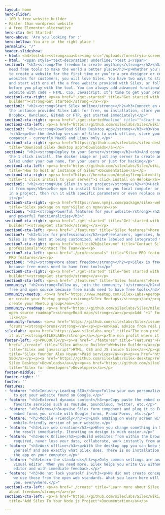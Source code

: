 ```yaml
---
layout: home
hero-slider:
- 100 % free website builder
- Faster than wordpress website
- A free Elementor alternative
hero-cta: Get Started!
hero-above: 'Are you looking for :'
hero-bellow: You are in the right place !
permalink: "/"
header-slideshow:
- html: <h4>test<br><strong>aaa<br><img src="/uploads/forestryio-screenshot.jpg"></strong></h4>
- html: '<span style="text-decoration: underline;">test 2</span>'
section1: "<h2><strong>The freedom to create anything</strong></h2><h3>Free minds
  need free tools to make the world a better place</h3><p>Whether you’re a maker about
  to create a website for the first time or you’re a pro designer or coder making
  websites for customers, you will love Silex. You have two ways to start: open Silex
  and start with one of the a free website provided with Silex, or follow a tutorial
  before you play with the tool. You can always add advanced functionality to your
  website with code - HTML, CSS, Javascript. It’s time to get your professional website.</p>"
section1-cta-right: <p><a href="./get-started" title="Get started with Silex website
  builder"><strong>Get started</strong></a></p>
section2: "<h2><strong>Start Silex online</strong></h2><h3>Connect an existing account</h3><p>Use
  the instance provided Silex Labs for free, no installation, store your data in your
  Dropbox, Owncloud, GitHub or FTP, get started immediately!</p>"
section2-cta-right: <p><a href="./get-started#online" title="">Start now!</a></p>
section2-cta-left: <p><a href="https://github.com/silexlabs/Silex/wiki" title="">Documentation</a></p>
section3: "<h2><strong>Download Silex Desktop App</strong></h2><h3>You are in orbit
  !</h3><p>Use the desktop version of Silex to work offline, store your data on your
  computer - currently MacOS and Linux only.</p>"
section3-cta-right: <p><a href="https://github.com/silexlabs/silex-desktop/releases"
  title="Download Silex desktop app">Downloads</a></p>
section4: "<h2><strong>Deploy to your Server</strong></h2><h3>And conquer the galaxy!</h3><p>Use
  the 1 click install, the docker image or just any server to create an instance of
  Silex under your own name, for your users or just for hacking</p>"
section4-cta-left: <p><a href="https://github.com/silexlabs/Silex/wiki/How-to-Host-An-Instance-of-Silex"
  title="How to host an instance of Silex">Documentation</a></p>
section4-cta-right: <p><a href="https://heroku.com/deploy?template=https://github.com/silexlabs/Silex/tree/master"
  title="1 click install to your server">1 click install on Heroku</a></p>
section5: "<h2><strong>Use Silex in your project</strong></h2><h3>Hack Silex, get
  it from npm</h3><p>Use npm to install Silex on you local computer or include it
  in a project, then run it with specific parameters or even replace some parts of
  it</p>"
section5-cta-right: <p><a href="https://www.npmjs.com/package/silex-website-builder"
  title="Silex package on npm">Silex on npm</a></p>
section6: "<h2><strong>Powerful features for your website</strong></h2><h3>Many useful
  and powerful functionalities</h3>"
section6-cta-right: <p><a href="./get-started" title="Get started with Silex website
  builder"><strong>Get started</strong></a></p>
section6-cta-left: <p><a href="./features" title="Silex features">More features</a></p>
section7: "<h2>Silex for professionals</h2><p>Freelancers, agencies, hosting companies,
  Silex is the best at being customized, white labeled and integrated to your infrastructure</p>"
section7-cta-right: <p><a href="mailto:b2b@silex.me" title="Contact Silex team for
  professionals">Contact The Team</a></p>
section7-cta-left: <p><a href="./professionals" title="Silex PRO features for agencies">More
  PRO features</a></p>
section8: "<h2><strong>More about freedom</strong></h2><p>Silex is free and open source
  because free minds need to have free tools</p>"
section8-cta-right: <p><a href="./get-started" title="Get started with Silex website
  builder"><strong>Get started</strong></a></p>
section8-cta-left: <p><a href="./features" title="Silex features">More features</a></p>
community: "<h2><strong>Follow us, join the community !</strong></h2><h3>Silex is
  free and open source because free minds need to have free tools</h3>"
community-meetup: <p><a href="https://www.meetup.com/Silex-Labs-Aperopensource/" title="Join
  or create your Meetup group"><strong>Silex Meetups</strong></a></p><p><em>Join or
  create your Meetup group</em></p>
community-roadmap: <p><a href="https://github.com/silexlabs/Silex/milestones" title="Silex
  open source roadmap"><strong>Road map</strong></a></p><p>Add "+1" for features you
  like</p>
community-forums: <p><a href="https://github.com/silexlabs/Silex/issues" title="Silex
  forums"><strong>Forums</strong></a></p><p><em>Real advice from real people</em></p>
silexlabs: <p><a href="https://www.silexlabs.org/" title="The non profit which started
  it all"><strong>SILEXLABS</strong></a></p><p>The non profit where it all started</p>
footer-left: <p>PRODUCTS</p><p><a href="./features" title="Features">Features</a></p><p><a
  href="./create" title="Silex Website Builder">Website Builder</a></p><p><a href="https://github.com/silexlabs/Silex/wiki/Silex-and-Javascript"
  title="Silex and javascript">HTML, CSS and JS inside Silex</a></p><p><a href="mailto:b2b@silex.me"
  title="Silex founder Alex Hoyau">Paid services</a></p><p><a href="https://ceubri.github.io/silex-2020/#">Silex
  SEO</a></p><p><a href="https://github.com/silexlabs/silex-desktop/releases" title="Download
  Silex Desktop">Downloads</a></p><p><a href="https://github.com/silexlabs/Silex/wiki/Silex-Developer-Guide"
  title="Silex for developers">Developers</a></p>
footer-middle: ''
footer-right: ''
footer: ''
features:
- feature: "<h3>Industry-Leading SEO</h3><p>Follow your own personalized SEO plan
    to get your website found on Google.</p>"
- feature: "<h3>External dynamic content</h3><p>Copy paste the embed code of your
    favorite services such as YouTube, SoundCloud, Twitter, etc.</p>"
- feature: "<h3>Forms</h3><p>Use Silex form component and plug it to Formspree, or
    embed forms you create with Google forms, Frama Forms, etc.</p>"
- feature: "<h3>Mobile Friendly</h3><p>Look amazing on every screen with a customizable
    mobile-friendly version of your website.</p>"
- feature: "<h3>Live web creation</h3><p>When you change something in Silex, you see
    the result immediately. Iterating on design is much easier.</p>"
- feature: "<h3>Work Online</h3><p>Build websites from within the browser, no install
    required, never lose your data, collaborate, work instantly from any computer.</p>"
- feature: "<h3>Work offline</h3><p>With the desktop app you can keep your data to
    yourself and see exactly what Silex does. There is no installation, just launch
    the app on your computer.</p>"
- feature: "<h3>Learn the standards</h3><p>Only common settings are available in the
    visual editor. When you need more, Silex helps you write CSS without leaving the
    editor and with immediate feedback.</p>"
- feature: "<h3>Do not lock yourself in</h3><p>We did not create concepts or jargon,
    we use those from the open web standards. What you learn here will be useful to
    you, everywhere.</p>"
section1-cta-left: <p><a href="./create" title="Learn more about Silex and freedom"><strong>More
  about freedom</strong></a></p>
section5-cta-left: <p><a href="https://github.com/silexlabs/Silex/wiki/How-To-Add-Silex-To-Your-Node.js-Project"
  title="Add Silex To Your Node.js Project">Documentation</a></p>

---
```

